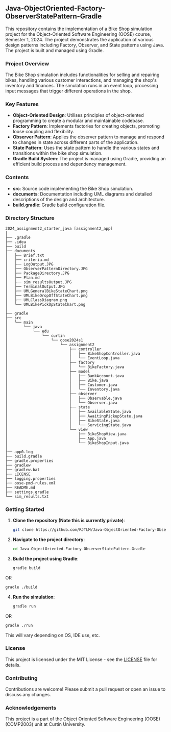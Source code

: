 ## Java-ObjectOriented-Factory-ObserverStatePattern-Gradle

This repository contains the implementation of a Bike Shop simulation project for the Object-Oriented Software Engineering (OOSE) course, Semester 1, 2024. The project demonstrates the application of various design patterns including Factory, Observer, and State patterns using Java. The project is built and managed using Gradle.

### Project Overview

The Bike Shop simulation includes functionalities for selling and repairing bikes, handling various customer interactions, and managing the shop's inventory and finances. The simulation runs in an event loop, processing input messages that trigger different operations in the shop.

### Key Features

- **Object-Oriented Design**: Utilises principles of object-oriented programming to create a modular and maintainable codebase.
- **Factory Pattern**: Implements factories for creating objects, promoting loose coupling and flexibility.
- **Observer Pattern**: Applies the observer pattern to manage and respond to changes in state across different parts of the application.
- **State Pattern**: Uses the state pattern to handle the various states and transitions within the bike shop simulation.
- **Gradle Build System**: The project is managed using Gradle, providing an efficient build process and dependency management.

### Contents

- **src**: Source code implementing the Bike Shop simulation.
- **documents**: Documentation including UML diagrams and detailed descriptions of the design and architecture.
- **build.gradle**: Gradle build configuration file.

### Directory Structure

```plaintext
2024_assignment2_starter_java [assignment2_app]
│
├── .gradle
├── .idea
├── build
├── documents
│   ├── Brief.txt
│   ├── criteria.md
│   ├── LogOutput.JPG
│   ├── ObserverPatternDirectory.JPG
│   ├── PackageDirectory.JPG
│   ├── Plan.md
│   ├── sim_resultsOutput.JPG
│   ├── TerminalOutput.JPG
│   ├── UMLGeneralBikeStateChart.png
│   ├── UMLBikeDropOffStateChart.png
│   ├── UMLClassDiagram.png
│   └── UMLBikePickUpStateChart.png
│
├── gradle
├── src
│   └── main
│       └── java
│           └── edu
│               └── curtin
│                   └── oose2024s1
│                       └── assignment2
│                           ├── controller
│                           │   ├── BikeShopController.java
│                           │   └── EventLoop.java
│                           ├── factory
│                           │   └── BikeFactory.java
│                           ├── model
│                           │   ├── BankAccount.java
│                           │   ├── Bike.java
│                           │   ├── Customer.java
│                           │   └── Inventory.java
│                           ├── observer
│                           │   ├── Observable.java
│                           │   └── Observer.java
│                           ├── state
│                           │   ├── AvailableState.java
│                           │   ├── AwaitingPickupState.java
│                           │   ├── BikeState.java
│                           │   └── ServicingState.java
│                           └── view
│                               ├── BikeShopView.java
│                               ├── App.java
│                               └── BikeShopInput.java
│
├── app0.log
├── build.gradle
├── gradle.properties
├── gradlew
├── gradlew.bat
├── LICENSE
├── logging.properties
├── oose-pmd-rules.xml
├── README.md
├── settings.gradle
└── sim_results.txt
```

### Getting Started

1. **Clone the repository (Note this is currently private)**:
   ```sh
   git clone https://github.com/RJTLM/Java-ObjectOriented-Factory-ObserverStatePattern-Gradle.git
   ```

2. **Navigate to the project directory**:
   ```sh
   cd Java-ObjectOriented-Factory-ObserverStatePattern-Gradle
   ```

3. **Build the project using Gradle**:
   ```sh
   gradle build
   ```
OR
   ```sh
   gradle ./build
   ```

4. **Run the simulation**:
   ```sh
   gradle run
   ```
OR
   ```sh
   gradle ./run
   ```

This will vary depending on OS, IDE use, etc.

### License

This project is licensed under the MIT License - see the [LICENSE](LICENSE) file for details.

### Contributing

Contributions are welcome! Please submit a pull request or open an issue to discuss any changes.

### Acknowledgements

This project is a part of the Object Oriented Software Engineering (OOSE)(COMP2003) unit at Curtin University.

